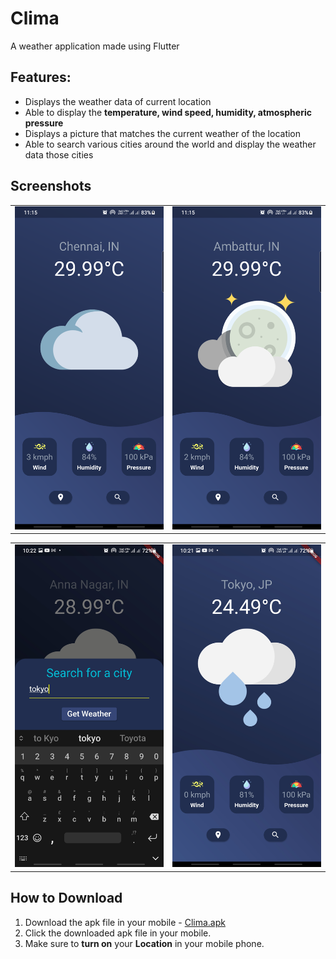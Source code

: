 # Clima
A weather application made using Flutter

## Features:
- Displays the weather data of current location
- Able to display the **temperature, wind speed, humidity, atmospheric pressure**
- Displays a picture that matches the current weather of the location
- Able to search various cities around the world and display the weather data those cities


## Screenshots
  <table>
      <tr>
       <td><img src="https://github.com/rahulv07/Clima-TheWeatherApp/blob/master/screenshots/chennai.png"></td>
       <td><img src="https://github.com/rahulv07/Clima-TheWeatherApp/blob/master/screenshots/ambattur.png"></td>
      </tr>
  </table>
  <table>
       <tr>
       <td><img src="https://github.com/rahulv07/Clima-TheWeatherApp/blob/master/screenshots/searchCity.png"></td>
       <td><img src="https://github.com/rahulv07/Clima-TheWeatherApp/blob/master/screenshots/tokyo.png"></td>
      </tr>
  </table>
  
  ## How to Download
  1. Download the apk file in your mobile - [Clima.apk](https://drive.google.com/file/d/19Q_1pqd4WoVdUHBWAjr1fsM-AGAqoEnC/view?usp=sharing)
  2. Click the downloaded apk file in your mobile.
  3. Make sure to **turn on** your **Location** in your mobile phone.


